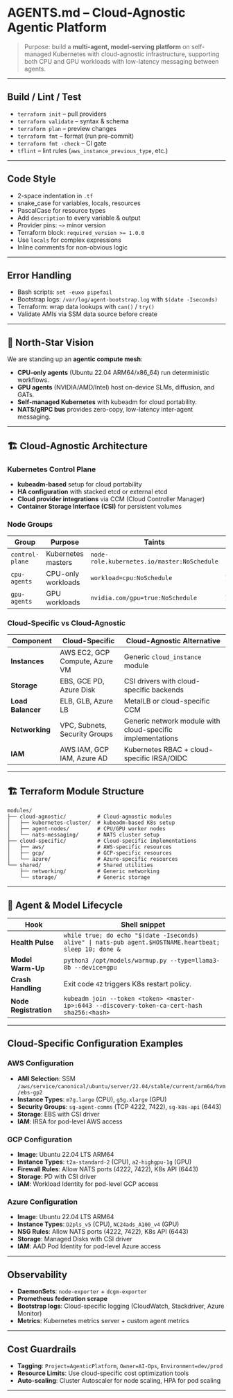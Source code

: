 # AGENTS.md – Cloud-Agnostic Agentic Platform
> Purpose: build a **multi-agent, model-serving platform** on self-managed Kubernetes with cloud-agnostic infrastructure, supporting both CPU and GPU workloads with low-latency messaging between agents.

---

## Build / Lint / Test
- `terraform init` – pull providers  
- `terraform validate` – syntax & schema  
- `terraform plan` – preview changes  
- `terraform fmt` – format (run pre-commit)  
- `terraform fmt -check` – CI gate  
- `tflint` – lint rules (`aws_instance_previous_type`, etc.)

---

## Code Style
- 2-space indentation in `.tf`  
- snake_case for variables, locals, resources  
- PascalCase for resource types  
- Add `description` to every variable & output  
- Provider pins: `~>` minor version  
- Terraform block: `required_version >= 1.0.0`  
- Use `locals` for complex expressions  
- Inline comments for non-obvious logic

---

## Error Handling
- Bash scripts: `set -euxo pipefail`  
- Bootstrap logs: `/var/log/agent-bootstrap.log` with `$(date -Iseconds)`  
- Terraform: wrap data lookups with `can()` / `try()`  
- Validate AMIs via SSM data source before create

---

## 🎯 North-Star Vision
We are standing up an **agentic compute mesh**:
- **CPU-only agents** (Ubuntu 22.04 ARM64/x86_64) run deterministic workflows.  
- **GPU agents** (NVIDIA/AMD/Intel) host on-device SLMs, diffusion, and GATs.  
- **Self-managed Kubernetes** with kubeadm for cloud portability.  
- **NATS/gRPC bus** provides zero-copy, low-latency inter-agent messaging.

---

## 🏗️ Cloud-Agnostic Architecture

### **Kubernetes Control Plane**
- **kubeadm-based** setup for cloud portability
- **HA configuration** with stacked etcd or external etcd
- **Cloud provider integrations** via CCM (Cloud Controller Manager)
- **Container Storage Interface (CSI)** for persistent volumes

### **Node Groups**
| Group | Purpose | Taints | Labels |
|-------|---------|--------|--------|
| `control-plane` | Kubernetes masters | `node-role.kubernetes.io/master:NoSchedule` | `node-role.kubernetes.io/master=` |
| `cpu-agents` | CPU-only workloads | `workload=cpu:NoSchedule` | `agent-type=cpu,kubernetes.io/arch=arm64` |
| `gpu-agents` | GPU workloads | `nvidia.com/gpu=true:NoSchedule` | `agent-type=gpu,accelerator=nvidia-tesla` |

### **Cloud-Specific vs Cloud-Agnostic**
| Component | Cloud-Specific | Cloud-Agnostic Alternative |
|-----------|----------------|---------------------------|
| **Instances** | AWS EC2, GCP Compute, Azure VM | Generic `cloud_instance` module |
| **Storage** | EBS, GCE PD, Azure Disk | CSI drivers with cloud-specific backends |
| **Load Balancer** | ELB, GLB, Azure LB | MetalLB or cloud-specific CCM |
| **Networking** | VPC, Subnets, Security Groups | Generic network module with cloud-specific implementations |
| **IAM** | AWS IAM, GCP IAM, Azure AD | Kubernetes RBAC + cloud-specific IRSA/OIDC |

---

## 🏗️ Terraform Module Structure
```
modules/
├── cloud-agnostic/          # Cloud-agnostic modules
│   ├── kubernetes-cluster/  # kubeadm-based K8s setup
│   ├── agent-nodes/         # CPU/GPU worker nodes
│   └── nats-messaging/      # NATS cluster setup
├── cloud-specific/          # Cloud-specific implementations
│   ├── aws/                 # AWS-specific resources
│   ├── gcp/                 # GCP-specific resources
│   └── azure/               # Azure-specific resources
└── shared/                  # Shared utilities
    ├── networking/          # Generic networking
    └── storage/             # Generic storage
```

---

## 🔄 Agent & Model Lifecycle
| Hook | Shell snippet |
|------|---------------|
| **Health Pulse** | `while true; do echo "$(date -Iseconds) alive" \| nats-pub agent.$HOSTNAME.heartbeat; sleep 10; done &` |
| **Model Warm-Up** | `python3 /opt/models/warmup.py --type=llama3-8b --device=gpu` |
| **Crash Handling** | Exit code `42` triggers K8s restart policy. |
| **Node Registration** | `kubeadm join --token <token> <master-ip>:6443 --discovery-token-ca-cert-hash sha256:<hash>` |

---

## Cloud-Specific Configuration Examples

### **AWS Configuration**
- **AMI Selection**: SSM `/aws/service/canonical/ubuntu/server/22.04/stable/current/arm64/hvm/ebs-gp2`
- **Instance Types**: `m7g.large` (CPU), `g5g.xlarge` (GPU)
- **Security Groups**: `sg-agent-comms` (TCP 4222, 7422), `sg-k8s-api` (6443)
- **Storage**: EBS with CSI driver
- **IAM**: IRSA for pod-level AWS access

### **GCP Configuration**
- **Image**: Ubuntu 22.04 LTS ARM64
- **Instance Types**: `t2a-standard-2` (CPU), `a2-highgpu-1g` (GPU)
- **Firewall Rules**: Allow NATS ports (4222, 7422), K8s API (6443)
- **Storage**: PD with CSI driver
- **IAM**: Workload Identity for pod-level GCP access

### **Azure Configuration**
- **Image**: Ubuntu 22.04 LTS ARM64
- **Instance Types**: `D2pls_v5` (CPU), `NC24ads_A100_v4` (GPU)
- **NSG Rules**: Allow NATS ports (4222, 7422), K8s API (6443)
- **Storage**: Managed Disks with CSI driver
- **IAM**: AAD Pod Identity for pod-level Azure access

---

## Observability
- **DaemonSets**: `node-exporter` + `dcgm-exporter`  
- **Prometheus federation scrape**  
- **Bootstrap logs**: Cloud-specific logging (CloudWatch, Stackdriver, Azure Monitor)
- **Metrics**: Kubernetes metrics server + custom agent metrics

---

## Cost Guardrails
- **Tagging**: `Project=AgenticPlatform`, `Owner=AI-Ops`, `Environment=dev/prod`
- **Resource Limits**: Use cloud-specific cost optimization tools
- **Auto-scaling**: Cluster Autoscaler for node scaling, HPA for pod scaling

---